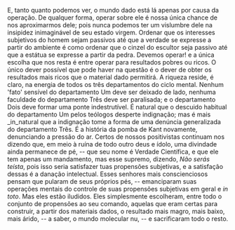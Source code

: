 E, tanto quanto podemos ver, o mundo dado está lá apenas por causa da operação. De qualquer forma, operar sobre ele é nossa única chance de nos aproximarmos dele; pois nunca podemos ter um vislumbre dele na insipidez inimaginável de seu estado virgem. Ordenar que os interesses subjetivos do homem sejam passivos até que a verdade se expresse a partir do ambiente é como ordenar que o cinzel do escultor seja passivo até que a estátua se expresse a partir da pedra. Devemos operar! e a única escolha que nos resta é entre operar para resultados pobres ou ricos. O único dever possível que pode haver na questão é o dever de obter os resultados mais ricos que o material dado permitirá. A riqueza reside, é claro, na energia de todos os três departamentos do ciclo mental. Nenhum 'fato' sensível do departamento Um deve ser deixado de lado, nenhuma faculdade do departamento Três deve ser paralisada; e o departamento Dois deve formar uma ponte indestrutível. É natural que o descuido habitual do departamento Um pelos teólogos desperte indignação; mas é mais _in_natural que a indignação tome a forma de uma denúncia generalizada do departamento Três. É a história da pomba de Kant novamente, denunciando a pressão do ar. Certos de nossos positivistas continuam nos dizendo que, em meio à ruína de todo outro deus e ídolo, uma divindade ainda permanece de pé, -- que seu nome é Verdade Científica, e que ele tem apenas um mandamento, mas esse supremo, dizendo, _Não serás teísta_, pois isso seria satisfazer tuas propensões subjetivas, e a satisfação dessas é a danação intelectual. Esses senhores mais conscienciosos pensam que pularam de seus próprios pés, -- emanciparam suas operações mentais do controle de suas propensões subjetivas em geral e _in toto_. Mas eles estão iludidos. Eles simplesmente escolheram, entre todo o conjunto de propensões ao seu comando, aquelas que eram certas para construir, a partir dos materiais dados, o resultado mais magro, mais baixo, mais árido, -- a saber, o mundo molecular nu, -- e sacrificaram todo o resto.
